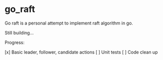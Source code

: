 # go_raft

Go raft is a personal attempt to implement raft algorithm in go. 

Still building... 

Progress:

[x] Basic leader, follower, candidate actions 
[ ] Unit tests 
[ ] Code clean up 

